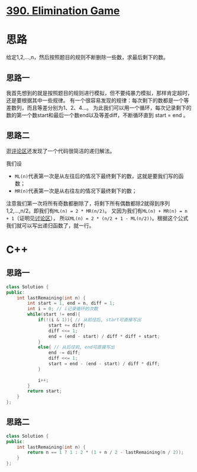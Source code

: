 # [390. Elimination Game](https://leetcode.com/problems/elimination-game/)

# 思路
给定1,2,...,n，然后按照题目的规则不断删除一些数，求最后剩下的数。

## 思路一
我首先想到的就是按照题目的规则进行模拟，但不要纯暴力模拟，那样肯定超时，还是要根据其中一些规律。
有一个很容易发现的规律：每次剩下的数都是一个等差数列，而且等差分别为1、2、4...。
为此我们可以用一个循环，每次记录剩下的数的第一个数start和最后一个数end以及等差diff，不断循环直到 start = end 。

## 思路二
逛[评论区](https://leetcode.com/problems/elimination-game/discuss/87128/C-1-line-solution-with-explanation)还发现了一个代码很简洁的递归解法。

我们设
* `ML(n)`代表第一次是从左往后的情况下最终剩下的数，这就是要我们写的函数；
* `MR(n)`代表第一次是从右往左的情况下最终剩下的数；

注意我们第一次将所有奇数都删除了，将剩下所有偶数都除2就得到序列1,2,...,n/2。即我们有`ML(n) = 2 * MR(n/2)`。
又因为我们有`ML(n) + MR(n) = n + 1`（证明见[讨论区](https://leetcode.com/problems/elimination-game/discuss/87128/C-1-line-solution-with-explanation)），
所以`ML(n) = 2 * (n/2 + 1 - ML(n/2))`。根据这个公式我们就可以写出递归函数了，就一行。


# C++
## 思路一
``` C++
class Solution {
public:
    int lastRemaining(int n) {
        int start = 1, end = n, diff = 1;
        int i = 0; // i记录循环的次数
        while(start != end){
            if(!(i & 1)){ // 从前往后, start可直接写出
                start += diff; 
                diff <<= 1;
                end = (end - start) / diff * diff + start;
            }
            else{ // 从后往前, end可直接写出
                end -= diff;
                diff <<= 1;
                start = end - (end - start) / diff * diff;
            }
            
            i++;
        }
        return start;
    }
};
```

## 思路二
``` C++
class Solution {
public:
    int lastRemaining(int n) {
        return n == 1 ? 1 : 2 * (1 + n / 2 - lastRemaining(n / 2));  
    }
};
```
